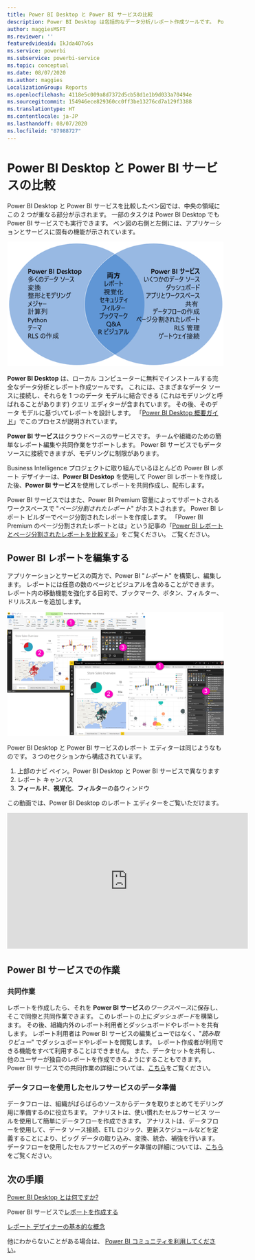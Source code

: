 ```yaml
---
title: Power BI Desktop と Power BI サービスの比較
description: Power BI Desktop は包括的なデータ分析/レポート作成ツールです。 Power BI サービスは、チームや企業が簡単なレポート編集や共同作業を行うためのクラウドベースのオンライン サービスです。
author: maggiesMSFT
ms.reviewer: ''
featuredvideoid: IkJda4O7oGs
ms.service: powerbi
ms.subservice: powerbi-service
ms.topic: conceptual
ms.date: 08/07/2020
ms.author: maggies
LocalizationGroup: Reports
ms.openlocfilehash: 4118e5c009a8d7372d5cb58d1e1b9d033a70494e
ms.sourcegitcommit: 154946ece829360cc0ff3be13276cd7a129f3388
ms.translationtype: HT
ms.contentlocale: ja-JP
ms.lasthandoff: 08/07/2020
ms.locfileid: "87988727"
---
```

# <a name="comparing-power-bi-desktop-and-the-power-bi-service"></a>Power BI Desktop と Power BI サービスの比較

Power BI Desktop と Power BI サービスを比較したベン図では、中央の領域にこの 2 つが重なる部分が示されます。 一部のタスクは Power BI Desktop でも Power BI サービスでも実行できます。 ベン図の右側と左側には、アプリケーションとサービスに固有の機能が示されています。  

![Power BI Desktop と Power BI サービスの関係を示すベン図。](media/service-service-vs-desktop/power-bi-venn-desktop-service.png)

**Power BI Desktop** は、ローカル コンピューターに無料でインストールする完全なデータ分析とレポート作成ツールです。 これには、さまざまなデータ ソースに接続し、それらを 1 つのデータ モデルに結合できる (これはモデリングと呼ばれることがあります) クエリ エディターが含まれています。 その後、そのデータ モデルに基づいてレポートを設計します。 「[Power BI Desktop 概要ガイド](desktop-getting-started.md)」でこのプロセスが説明されています。

**Power BI サービス**はクラウドベースのサービスです。 チームや組織のための簡単なレポート編集や共同作業をサポートします。 Power BI サービスでもデータ ソースに接続できますが、モデリングに制限があります。

Business Intelligence プロジェクトに取り組んでいるほとんどの Power BI レポート デザイナーは、**Power BI Desktop** を使用して Power BI レポートを作成した後、**Power BI サービス**を使用してレポートを共同作成し、配布します。

Power BI サービスではまた、Power BI Premium 容量によってサポートされるワークスペースで "*ページ分割されたレポート*" がホストされます。 Power BI レポート ビルダーでページ分割されたレポートを作成します。 「Power BI Premium のページ分割されたレポートとは」という記事の「[Power BI レポートとページ分割されたレポートを比較する](../paginated-reports/paginated-reports-report-builder-power-bi.md#compare-power-bi-reports-and-paginated-reports)」をご覧ください。 ご覧ください。

## <a name="editing-power-bi-reports"></a>Power BI レポートを編集する

アプリケーションとサービスの両方で、Power BI "*レポート*" を構築し、編集します。 レポートには任意の数のページとビジュアルを含めることができます。 レポート内の移動機能を強化する目的で、ブックマーク、ボタン、フィルター、ドリルスルーを追加します。

![番号付きセクションがある、Power BI Desktop と Power BI サービスのスクリーンショット。](media/service-service-vs-desktop/power-bi-editing-desktop-service.png)

Power BI Desktop と Power BI サービスのレポート エディターは同じようなものです。 3 つのセクションから構成されています。  

1. 上部のナビ ペイン。Power BI Desktop と Power BI サービスで異なります    
2. レポート キャンバス     
3. **フィールド**、**視覚化**、**フィルター**の各ウィンドウ

この動画では、Power BI Desktop のレポート エディターをご覧いただけます。 

<iframe width="560" height="315" src="https://www.youtube.com/embed/IkJda4O7oGs" frameborder="0" allowfullscreen></iframe>

## <a name="working-in-the-power-bi-service"></a>Power BI サービスでの作業

### <a name="collaborating"></a>共同作業

レポートを作成したら、それを **Power BI サービス**の*ワークスペース*に保存し、そこで同僚と共同作業できます。 このレポートの上に*ダッシュボード*を構築します。 その後、組織内外のレポート利用者とダッシュボードやレポートを共有します。 レポート利用者は Power BI サービスの編集ビューではなく、"*読み取りビュー*" でダッシュボードやレポートを閲覧します。 レポート作成者が利用できる機能をすべて利用することはできません。  また、データセットを共有し、他のユーザーが独自のレポートを作成できるようにすることもできます。 Power BI サービスでの共同作業の詳細については、[こちら](../collaborate-share/service-new-workspaces.md)をご覧ください。

### <a name="self-service-data-prep-with-dataflows"></a>データフローを使用したセルフサービスのデータ準備

データフローは、組織がばらばらのソースからデータを取りまとめてモデリング用に準備するのに役立ちます。 アナリストは、使い慣れたセルフサービス ツールを使用して簡単にデータフローを作成できます。 アナリストは、データフローを使用して、データ ソース接続、ETL ロジック、更新スケジュールなどを定義することにより、ビッグ データの取り込み、変換、統合、補強を行います。 データフローを使用したセルフサービスのデータ準備の詳細については、[こちら](../transform-model/service-dataflows-overview.md)をご覧ください。

## <a name="next-steps"></a>次の手順

[Power BI Desktop とは何ですか?](desktop-what-is-desktop.md)

Power BI サービスで[レポートを作成する](../create-reports/service-report-create-new.md)

[レポート デザイナーの基本的な概念](service-basic-concepts.md)

他にわからないことがある場合は、 [Power BI コミュニティを利用してください](https://community.powerbi.com/)。
